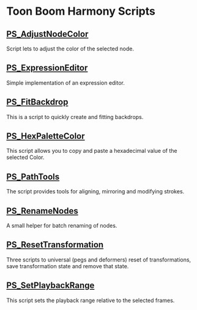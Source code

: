# Toon Boom Harmony Scripts

## [PS_AdjustNodeColor](ps_build/PS_AdjustNodeColor)
Script lets to adjust the color of the selected node.


## [PS_ExpressionEditor](ps_build/PS_ExpressionEditor)
Simple implementation of an expression editor.


## [PS_FitBackdrop](ps_build/PS_FitBackdrop)
This is a script to quickly create and fitting backdrops.


## [PS_HexPaletteColor](ps_build/PS_HexPaletteColor)
This script allows you to copy and paste a hexadecimal value of the selected Color.


## [PS_PathTools](ps_build/PS_PathTools)
The script provides tools for aligning, mirroring and modifying strokes.


## [PS_RenameNodes](ps_build/PS_RenameNodes)
A small helper for batch renaming of nodes.


## [PS_ResetTransformation](ps_build/PS_ResetTransformation)
Three scripts to universal (pegs and deformers) reset of transformations, save transformation state and remove that state.


## [PS_SetPlaybackRange](ps_build/PS_SetPlaybackRange)
This script sets the playback range relative to the selected frames.

